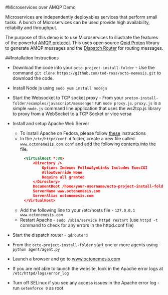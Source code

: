 #Microservices over AMQP Demo

Microservices are independently deployables services that perform small tasks. A bunch of Microservices can be used provide high availability, reliabilty and throughput.

The purpose of this demo is to use Microservices to illustrate the features of the powerful [AMQP protocol](http://www.amqp.org/resources/download). This uses open source [Qpid Proton](http://qpid.apache.org/proton/) library to generate AMQP messages and the [Dispatch Router](http://qpid.apache.org/components/dispatch-router/) for routing messages.


##Installation Instructions

* Download the code into your `octo-project-install-folder` - Use the command `git clone https://github.com/ted-ross/octo-nemesis.git` to download the code.
* Install Node js using `sudo yum install nodejs` 
* Start the Websocket to TCP socket proxy - From your `proton-install-folder/examples/javascript/messenger` run `node proxy.js`. `proxy.js` is a simple `node.js` command line application that uses the ws2tcp.js library to proxy from a WebSocket to a TCP Socket or vice versa
* Install and setup Apache Web Server 
  * To install Apache on Fedora, please follow [these](https://fedoraproject.org/wiki/Apache_HTTP_Server) instructions
  * In the `/etc/httpd/conf.d` folder, create a new file called `www.octonemesis.com.conf` and add the following contents into the file.
  
   ```xml
        <VirtualHost *:80>
            <Directory />
                Options Indexes FollowSymLinks Includes ExecCGI
                AllowOverride None
                Require all granted
            </Directory>
            DocumentRoot /home/your-username/octo-project-install-folder/public_html
            ServerName www.octonemesis.com
            ServerAlias octonemesis.com
        </VirtualHost>
   ```
  * Add the following line to your /etc/hosts file - `127.0.0.1		www.octonemesis.com`
  * Restart Apache - `sudo /sbin/service httpd restart` (use `httpd -t` command to check for any errors in the httpd.conf file)
* Start the dispatch router - `qdrouterd`
* From the `octo-project-install-folder` start one or more agents using - `python agent/agent.py`
* Launch a browser and go to www.octonemesis.com
* If you are not able to launch the website, look in the Apache error logs at `/etc/httpd/logs/error_log`
* Turn off SELinux if you see any access issues in the Apache error log - run `setenforce 0` as root